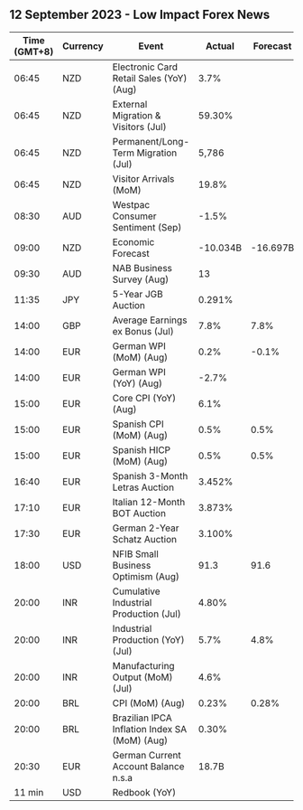 ## 12 September 2023 - Low Impact Forex News

| Time (GMT+8) | Currency | Event | Actual | Forecast | Previous |
|------|----------|-------|--------|----------|----------|
| 06:45 | NZD | Electronic Card Retail Sales (YoY) (Aug) | 3.7% |  | 2.2% |
| 06:45 | NZD | External Migration & Visitors (Jul) | 59.30% |  | 88.50% |
| 06:45 | NZD | Permanent/Long-Term Migration (Jul) | 5,786 |  | 8,549 |
| 06:45 | NZD | Visitor Arrivals (MoM) | 19.8% |  | 11.3% |
| 08:30 | AUD | Westpac Consumer Sentiment (Sep) | -1.5% |  | -0.4% |
| 09:00 | NZD | Economic Forecast | -10.034B | -16.697B | -6.960B |
| 09:30 | AUD | NAB Business Survey (Aug) | 13 |  | 11 |
| 11:35 | JPY | 5-Year JGB Auction | 0.291% |  | 0.189% |
| 14:00 | GBP | Average Earnings ex Bonus (Jul) | 7.8% | 7.8% | 7.8% |
| 14:00 | EUR | German WPI (MoM) (Aug) | 0.2% | -0.1% | -0.2% |
| 14:00 | EUR | German WPI (YoY) (Aug) | -2.7% |  | -2.8% |
| 15:00 | EUR | Core CPI (YoY) (Aug) | 6.1% |  | 6.2% |
| 15:00 | EUR | Spanish CPI (MoM) (Aug) | 0.5% | 0.5% | 0.2% |
| 15:00 | EUR | Spanish HICP (MoM) (Aug) | 0.5% | 0.5% | -0.1% |
| 16:40 | EUR | Spanish 3-Month Letras Auction | 3.452% |  | 3.507% |
| 17:10 | EUR | Italian 12-Month BOT Auction | 3.873% |  | 3.947% |
| 17:30 | EUR | German 2-Year Schatz Auction | 3.100% |  | 3.120% |
| 18:00 | USD | NFIB Small Business Optimism (Aug) | 91.3 | 91.6 | 91.9 |
| 20:00 | INR | Cumulative Industrial Production (Jul) | 4.80% |  | 4.50% |
| 20:00 | INR | Industrial Production (YoY) (Jul) | 5.7% | 4.8% | 3.7% |
| 20:00 | INR | Manufacturing Output (MoM) (Jul) | 4.6% |  | 3.1% |
| 20:00 | BRL | CPI (MoM) (Aug) | 0.23% | 0.28% | 0.12% |
| 20:00 | BRL | Brazilian IPCA Inflation Index SA (MoM) (Aug) | 0.30% |  | 0.19% |
| 20:30 | EUR | German Current Account Balance n.s.a | 18.7B |  | 28.4B |
| 11 min | USD | Redbook (YoY) |  |  | 4.1% |
